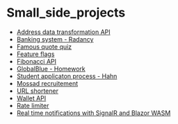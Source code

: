# Small_side_projects

<ul>
  <li><a href="https://github.com/aramzham/Small_side_projects/tree/main/AddressDataTransformationAPI">Address data transformation API</a></li>
  <li><a href="https://github.com/aramzham/Small_side_projects/tree/main/BankingSystemTest_Radancy">Banking system - Radancy</a></li>
  <li><a href="https://github.com/aramzham/Small_side_projects/tree/main/FamousQuoteQuiz">Famous quote quiz</a></li>
  <li><a href="https://github.com/aramzham/Small_side_projects/tree/main/FeatureFlags">Feature flags</a></li>
  <li><a href="https://github.com/aramzham/Small_side_projects/tree/main/Fibonacci_Api">Fibonacci API</a></li>
  <li><a href="https://github.com/aramzham/Small_side_projects/tree/main/GlobalBlueHomework">GlobalBlue - Homework</a></li>
  <li><a href="https://github.com/aramzham/Small_side_projects/tree/main/Hahn.ApplicatonProcess">Student applicaton process - Hahn</a></li>
  <li><a href="https://github.com/aramzham/Small_side_projects/tree/main/Mossad_recruitement">Mossad recruitement</a></li>
  <li><a href="https://github.com/aramzham/Small_side_projects/tree/main/UrlShortener">URL shortener</a></li>
  <li><a href="https://github.com/aramzham/Small_side_projects/tree/main/WalletApi">Wallet API</a></li>
  <li><a href="https://github.com/aramzham/Small_side_projects/tree/main/rate-limiter">Rate limiter</a></li>
  <li><a href="https://github.com/aramzham/Small_side_projects/tree/main/Real_time_notifications_signalR">Real time notifications with SignalR and Blazor WASM</a></li>
</ul>
